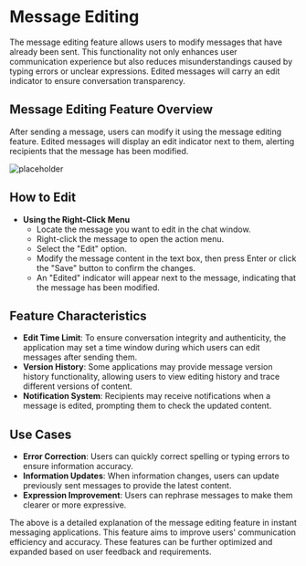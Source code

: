 # Message Editing

The message editing feature allows users to modify messages that have already been sent. This functionality not only enhances user communication experience but also reduces misunderstandings caused by typing errors or unclear expressions. Edited messages will carry an edit indicator to ensure conversation transparency.

## Message Editing Feature Overview

After sending a message, users can modify it using the message editing feature. Edited messages will display an edit indicator next to them, alerting recipients that the message has been modified.

![placeholder](/images/im_edit_pic_2.png)

## How to Edit

- **Using the Right-Click Menu**
  - Locate the message you want to edit in the chat window.
  - Right-click the message to open the action menu.
  - Select the "Edit" option.
  - Modify the message content in the text box, then press Enter or click the "Save" button to confirm the changes.
  - An "Edited" indicator will appear next to the message, indicating that the message has been modified.

## Feature Characteristics

- **Edit Time Limit**: To ensure conversation integrity and authenticity, the application may set a time window during which users can edit messages after sending them.
- **Version History**: Some applications may provide message version history functionality, allowing users to view editing history and trace different versions of content.
- **Notification System**: Recipients may receive notifications when a message is edited, prompting them to check the updated content.

## Use Cases

- **Error Correction**: Users can quickly correct spelling or typing errors to ensure information accuracy.
- **Information Updates**: When information changes, users can update previously sent messages to provide the latest content.
- **Expression Improvement**: Users can rephrase messages to make them clearer or more expressive.

The above is a detailed explanation of the message editing feature in instant messaging applications. This feature aims to improve users' communication efficiency and accuracy. These features can be further optimized and expanded based on user feedback and requirements.
